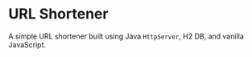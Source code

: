 # URL Shortener

A simple URL shortener built using Java `HttpServer`, H2 DB, and vanilla JavaScript.
